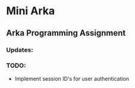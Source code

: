 # Mini Arka
## Arka Programming Assignment

### Updates: 

### TODO:
- Implement session ID's for user authentication 
